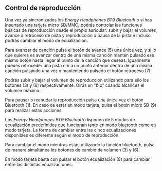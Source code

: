 ## Control de reproducción

Una vez ya sincronizados los *Energy Headphones BT9 Bluetooth* o si has insertado una tarjeta micro SD/MMC, podrás controlar las funciones básicas de reproducción desde el propio auricular: subir y bajar el volumen, avance o retroceso de pista y reproducción o pausa de la pista e incluso podrás cambiar el modo de ecualización.

Para avanzar de canción pulsa el botón de avance (5) una única vez, y si lo que quieres es avanzar dentro de una misma canción mantén pulsado ese mismo botón hasta llegar al punto de la canción que deseas. Igualmente puedes retroceder una pista o ir a un punto anterior dentro de una misma canción pulsando una vez o manteniendo pulsado el botón retroceso (7).

Podrás subir y bajar el volumen de reproducción utilizando para ello los botones (3) y (6) respectivamente. Oirás un "bip"  cuando alcances el volumen máximo.

Para pausar o reanudar la reproducción pulsa una única vez el botón Bluetooth (1). En caso de estar en modo tarjeta, pulsa el botón micro SD (9) para realizar estas acciones.

Los *Energy Headphones BT9 Bluetooth* disponen de 5 modos de ecualización predefinidos que funcionan tanto en modo bluetooth como en modo tarjeta. La forma de cambiar entre las cinco ecualizaciones disponibles es diferente según el modo de reproducción.

Para cambiar el modo mientras estás utilizando la función bluetooth, pulsa de manera simultánea los botones de cambio de volumen (3) y (6).

En modo tarjeta basta con pulsar el botón ecualización (8) para cambiar entre las distintas ecualizaciones.


